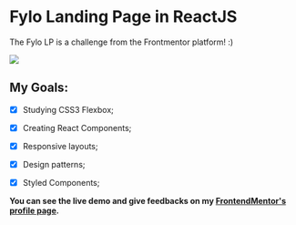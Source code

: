 # Fylo Landing Page in ReactJS

The Fylo LP is a challenge from the Frontmentor platform! :)

![](src/assets/screen-capture.png)

## My Goals:
- [x] Studying CSS3 Flexbox;
- [x] Creating React Components;
- [x] Responsive layouts;
- [x] Design patterns;
- [x] Styled Components;


**You can see the live demo and give feedbacks on my [FrontendMentor's profile page](https://www.frontendmentor.io/solutions/fylo-landing-page-using-reactjs-GjDjwhT2g).**
